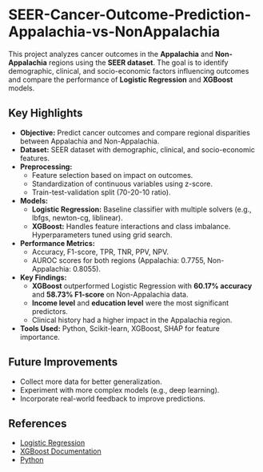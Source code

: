# SEER-Cancer-Outcome-Prediction-Appalachia-vs-NonAppalachia


This project analyzes cancer outcomes in the **Appalachia** and **Non-Appalachia** regions using the **SEER dataset**. The goal is to identify demographic, clinical, and socio-economic factors influencing outcomes and compare the performance of **Logistic Regression** and **XGBoost** models.

## Key Highlights
- **Objective:** Predict cancer outcomes and compare regional disparities between Appalachia and Non-Appalachia.
- **Dataset:** SEER dataset with demographic, clinical, and socio-economic features.
- **Preprocessing:**
  - Feature selection based on impact on outcomes.
  - Standardization of continuous variables using z-score.
  - Train-test-validation split (70-20-10 ratio).
- **Models:**
  - **Logistic Regression:** Baseline classifier with multiple solvers (e.g., lbfgs, newton-cg, liblinear).
  - **XGBoost:** Handles feature interactions and class imbalance. Hyperparameters tuned using grid search.
- **Performance Metrics:**
  - Accuracy, F1-score, TPR, TNR, PPV, NPV.
  - AUROC scores for both regions (Appalachia: 0.7755, Non-Appalachia: 0.8055).
- **Key Findings:**
  - **XGBoost** outperformed Logistic Regression with **60.17% accuracy** and **58.73% F1-score** on Non-Appalachia data.
  - **Income level** and **education level** were the most significant predictors.
  - Clinical history had a higher impact in the Appalachia region.
- **Tools Used:** Python, Scikit-learn, XGBoost, SHAP for feature importance.

## Future Improvements
- Collect more data for better generalization.
- Experiment with more complex models (e.g., deep learning).
- Incorporate real-world feedback to improve predictions.

## References
- [Logistic Regression](https://www.ibm.com/topics/logistic-regression)
- [XGBoost Documentation](https://xgboost.readthedocs.io/en/stable/)
- [Python](https://www.python.org/)
